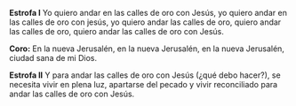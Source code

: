 **Estrofa I**
Yo quiero andar en las calles de oro con Jesús, 
yo quiero andar en las calles de oro con jesús, 
yo quiero andar las calles de oro, quiero andar las calles de oro, 
quiero andar las calles de oro con Jesús.

**Coro:**
En la nueva Jerusalén, 
en la nueva Jerusalén, 
en la nueva Jerusalén,
ciudad sana de mi Dios.

**Estrofa II**
Y para andar las calles de oro con Jesús (¿qué debo hacer?), 
se necesita vivir en plena luz, 
apartarse del pecado y vivir reconciliado 
para andar las calles de oro con Jesús.